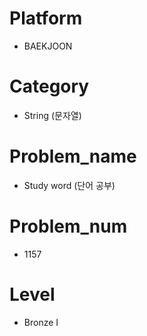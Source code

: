 # Platform

* BAEKJOON

# Category

* String (문자열)

# Problem_name

* Study word (단어 공부)

# Problem_num

* 1157

# Level

* Bronze I